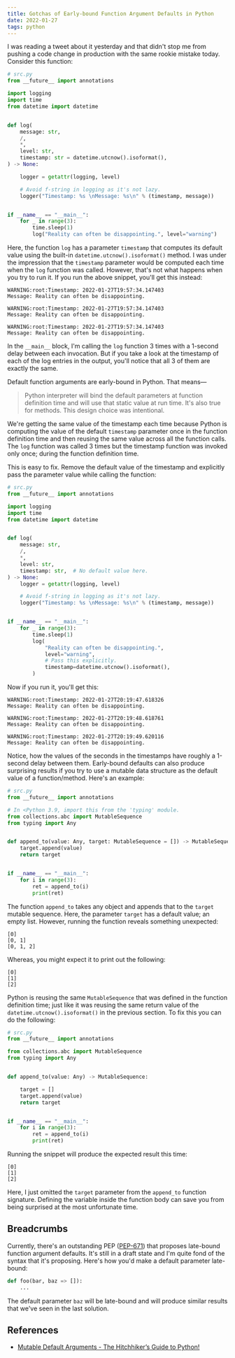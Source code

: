 ```yaml
---
title: Gotchas of Early-bound Function Argument Defaults in Python
date: 2022-01-27
tags: python
---
```


I was reading a tweet about it yesterday and that didn't stop me from pushing a code change in production with the same rookie mistake today. Consider this function:

```python
# src.py
from __future__ import annotations

import logging
import time
from datetime import datetime


def log(
    message: str,
    /,
    *,
    level: str,
    timestamp: str = datetime.utcnow().isoformat(),
) -> None:

    logger = getattr(logging, level)

    # Avoid f-string in logging as it's not lazy.
    logger("Timestamp: %s \nMessage: %s\n" % (timestamp, message))


if __name__ == "__main__":
    for _ in range(3):
        time.sleep(1)
        log("Reality can often be disappointing.", level="warning")
```

Here, the function `log` has a parameter `timestamp` that computes its default value using the built-in `datetime.utcnow().isoformat()` method. I was under the impression that the `timestamp` parameter would be computed each time when the `log` function was called. However, that's not what happens when you try to run it. If you run the above snippet, you'll get this instead:

```
WARNING:root:Timestamp: 2022-01-27T19:57:34.147403
Message: Reality can often be disappointing.

WARNING:root:Timestamp: 2022-01-27T19:57:34.147403
Message: Reality can often be disappointing.

WARNING:root:Timestamp: 2022-01-27T19:57:34.147403
Message: Reality can often be disappointing.
```

In the `__main__` block, I'm calling the `log` function 3 times with a 1-second delay between each invocation. But if you take a look at the timestamp of each of the log entries in the output, you'll notice that all 3 of them are exactly the same.

Default function arguments are early-bound in Python. That means—

> Python interpreter will bind the default parameters at function definition time and will use that static value at run time. It's also true for methods. This design choice was intentional.

We're getting the same value of the timestamp each time because Python is computing the value of the default `timestamp` parameter once in the function definition time and then reusing the same value across all the function calls. The `log` function was called 3 times but the timestamp function was invoked only once; during the function definition time.

This is easy to fix. Remove the default value of the timestamp and explicitly pass the parameter value while calling the function:


```python
# src.py
from __future__ import annotations

import logging
import time
from datetime import datetime


def log(
    message: str,
    /,
    *,
    level: str,
    timestamp: str,  # No default value here.
) -> None:
    logger = getattr(logging, level)

    # Avoid f-string in logging as it's not lazy.
    logger("Timestamp: %s \nMessage: %s\n" % (timestamp, message))


if __name__ == "__main__":
    for _ in range(3):
        time.sleep(1)
        log(
            "Reality can often be disappointing.",
            level="warning",
            # Pass this explicitly.
            timestamp=datetime.utcnow().isoformat(),
        )
```

Now if you run it, you'll get this:

```
WARNING:root:Timestamp: 2022-01-27T20:19:47.618326
Message: Reality can often be disappointing.

WARNING:root:Timestamp: 2022-01-27T20:19:48.618761
Message: Reality can often be disappointing.

WARNING:root:Timestamp: 2022-01-27T20:19:49.620116
Message: Reality can often be disappointing.
```

Notice, how the values of the seconds in the timestamps have roughly a 1-second delay between them. Early-bound defaults can also produce surprising results if you try to use a mutable data structure as the default value of a function/method. Here's an example:

```python
# src.py
from __future__ import annotations

# In <Python 3.9, import this from the 'typing' module.
from collections.abc import MutableSequence
from typing import Any


def append_to(value: Any, target: MutableSequence = []) -> MutableSequence:
    target.append(value)
    return target


if __name__ == "__main__":
    for i in range(3):
        ret = append_to(i)
        print(ret)
```

The function `append_to` takes any object and appends that to the `target` mutable sequence. Here, the parameter `target` has a default value; an empty list. However, running the function reveals something unexpected:


```
[0]
[0, 1]
[0, 1, 2]
```

Whereas, you might expect it to print out the following:

```
[0]
[1]
[2]
```

Python is reusing the same `MutableSequence` that was defined in the function definition time; just like it was reusing the same return value of the `datetime.utcnow().isoformat()` in the previous section. To fix this you can do the following:

```python
# src.py
from __future__ import annotations

from collections.abc import MutableSequence
from typing import Any


def append_to(value: Any) -> MutableSequence:

    target = []
    target.append(value)
    return target


if __name__ == "__main__":
    for i in range(3):
        ret = append_to(i)
        print(ret)
```

Running the snippet will produce the expected result this time:

```
[0]
[1]
[2]
```

Here, I just omitted the `target` parameter from the `append_to` function signature. Defining the variable inside the function body can save you from being surprised at the most unfortunate time.

## Breadcrumbs

Currently, there's an outstanding PEP ([PEP-671](https://www.python.org/dev/peps/pep-0671/)) that proposes late-bound function argument defaults. It's still in a draft state and I'm quite fond of the syntax that it's proposing. Here's how you'd make a default parameter late-bound:

```python
def foo(bar, baz => []):
    ...
```

The default parameter `baz` will be late-bound and will produce similar results that we've seen in the last solution.

## References

* [Mutable Default Arguments - The Hitchhiker’s Guide to Python!](https://docs.python-guide.org/writing/gotchas/#mutable-default-arguments)
